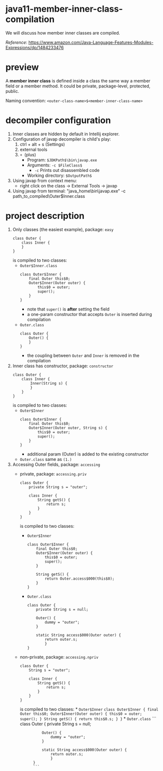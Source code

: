 # java11-member-inner-class-compilation
We will discuss how member inner classes are compiled.

_Reference_: https://www.amazon.com/Java-Language-Features-Modules-Expressions/dp/1484233476

# preview
A **member inner class** is defined inside a class the same 
way a member field or a member method. It could be private,
package-level, protected, public.

Naming convention: `<outer-class-name>$<member-inner-class-name>`

# decompiler configuration
1. Inner classes are hidden by default in Intellij explorer.
1. Configuration of javap decompiler is child's play:
    1. ctrl + alt + s (Settings)
    1. external tools
    1. `+ `(plus)
        * Program: `$JDKPath$\bin\javap.exe`
        * Arguments: `-c $FileClass$`
            * `-c` Prints out disassembled code
        * Working directory: `$OutputPath$`
1. Using javap from context menu:
    * right click on the class -> External Tools -> javap
1. Using javap from terminal:
    "java_home\bin\javap.exe" -c path_to_compiled\Outer$Inner.class

# project description
1. Only classes (the easiest example), package: `easy`
    ```
    class Outer {
        class Inner {
        }
    }
    ```
    is compiled to two classes:
    * `Outer$Inner.class`
        ```
        class Outer$Inner {
            final Outer this$0;
            Outer$Inner(Outer outer) {
                this$0 = outer;
                super();
            }
        }
        ```
        * note that `super()` is **after** setting the field
        * a one-param constructor that accepts `Outer` is inserted during compilation
    * `Outer.class`
        ```
        class Outer {
            Outer() {
            }
        }
        ```
        * the coupling between `Outer` and `Inner` is removed 
        in the compilation
1. Inner class has constructor, package: `constructor`
    ```
    class Outer {
        class Inner {
            Inner(String s) {
            }
        }
    }
    ```
    is compiled to two classes:
    * `Outer$Inner`
        ```
        class Outer$Inner {
            final Outer this$0;
            Outer$Inner(Outer outer, String s) {
                this$0 = outer;
                super();
            }
        }
        ```
        * additional param (Outer) is added to the existing constructor
    * `Outer.class` same as `(1.)`
1. Accessing Outer fields, package: `accessing`
    * private, package: `accessing.priv`
        ```
        class Outer {
            private String s = "outer";
        
            class Inner {
                String getS() {
                    return s;
                }
            }
        }
        ```
        is compiled to two classes:
        * `Outer$Inner`
            ```
            class Outer$Inner {
                final Outer this$0;
                Outer$Inner(Outer outer) {
                    this$0 = outer;
                    super();
                }
                
                String getS() {
                    return Outer.access$000(this$0);
                }
            }
            ```
        * `Outer.class`
            ```
            class Outer {
                private String s = null;
                
                Outer() {
                    dummy = "outer";
                }
                
                static String access$000(Outer outer) {
                    return outer.s;
                    }
            }
            ```
    * non-private, package: `accessing.npriv`
        ```
        class Outer {
            String s = "outer";
        
            class Inner {
                String getS() {
                    return s;
                }
            }
        }
        ```
        is compiled to two classes:
            * `Outer$Inner`
                ```
                class Outer$Inner {
                    final Outer this$0;
                    Outer$Inner(Outer outer) {
                        this$0 = outer;
                        super();
                    }
                    String getS() {
                        return this$0.s;
                    }
                }
                ```
            * `Outer.class`
                ```
                class Outer {
                    private String s = null;
                    
                    Outer() {
                        dummy = "outer";
                    }
                    
                    static String access$000(Outer outer) {
                        return outer.s;
                        }
                }
                ```